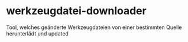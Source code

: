 # werkzeugdatei-downloader
Tool, welches geänderte Werkzeugdateien von einer bestimmten Quelle herunterlädt und updated
